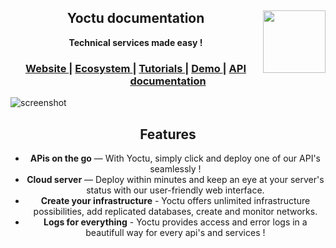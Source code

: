 <h2 align="center">Yoctu documentation <img height="100" width="100" align="right" src="https://www.yoctu.com/wp-content/themes/yoctu/images/logo.svg">
</h2>

<div align="center">
  <strong>Technical services made easy !</strong>
</div>


<div align="center">
  <h3>
    <a href="https://yoctu.com">
      Website
    </a>
    <span> | </span>
    <a href="#">
      Ecosystem
    </a>
    <span> | </span>
    <!-- <a href="#"> -->
    <!--   CLI -->
    <!-- </a> -->
    <!-- <span> | </span> -->
    <a href="#">
      Tutorials
    </a>   
    <span> | </span>
    <a href="#">
      Demo
    </a>   
    <span> | </span>
    <a href="https://apidoc.yoctu.com/">
      API documentation
    </a>
  </h3>
</div>


![screenshot](http://g.recordit.co/643YqCjhBJ.gif)

<div align="center">
  
Features
------------

* **APis on the go** — With Yoctu, simply click and deploy one of our API's seamlessly !
* **Cloud server** — Deploy within minutes and keep an eye at your server's status with our user-friendly web interface.
* **Create your infrastructure** - Yoctu offers unlimited infrastructure possibilities, add replicated databases, create and monitor networks.
* **Logs for everything** - Yoctu provides access and error logs in a beautifull way for every api's and services ! 
 
</div>
